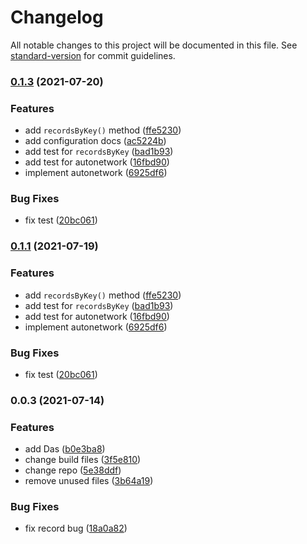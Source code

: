 # Changelog

All notable changes to this project will be documented in this file. See [standard-version](https://github.com/conventional-changelog/standard-version) for commit guidelines.

### [0.1.3](https://github.com/DeAccountSystems/das-sdk/compare/v0.0.3...v0.1.3) (2021-07-20)


### Features

* add `recordsByKey()` method ([ffe5230](https://github.com/DeAccountSystems/das-sdk/commit/ffe523087bcd519741cf553447ca142627f1e6dc))
* add configuration docs ([ac5224b](https://github.com/DeAccountSystems/das-sdk/commit/ac5224b02476a200f876f975426751488403f5d0))
* add test for `recordsByKey` ([bad1b93](https://github.com/DeAccountSystems/das-sdk/commit/bad1b9315bc2bbf539358db4718b7896407a8a06))
* add test for autonetwork ([16fbd90](https://github.com/DeAccountSystems/das-sdk/commit/16fbd90f18fdd986f4e439f045920028008cee70))
* implement autonetwork ([6925df6](https://github.com/DeAccountSystems/das-sdk/commit/6925df6a773743f21e9bdfb7ff2b73f09d23a356))


### Bug Fixes

* fix test ([20bc061](https://github.com/DeAccountSystems/das-sdk/commit/20bc0613fa14d321bba4c3361ba09766e2135935))

### [0.1.1](https://github.com/DeAccountSystems/das-sdk/compare/v0.0.3...v0.1.1) (2021-07-19)


### Features

* add `recordsByKey()` method ([ffe5230](https://github.com/DeAccountSystems/das-sdk/commit/ffe523087bcd519741cf553447ca142627f1e6dc))
* add test for `recordsByKey` ([bad1b93](https://github.com/DeAccountSystems/das-sdk/commit/bad1b9315bc2bbf539358db4718b7896407a8a06))
* add test for autonetwork ([16fbd90](https://github.com/DeAccountSystems/das-sdk/commit/16fbd90f18fdd986f4e439f045920028008cee70))
* implement autonetwork ([6925df6](https://github.com/DeAccountSystems/das-sdk/commit/6925df6a773743f21e9bdfb7ff2b73f09d23a356))


### Bug Fixes

* fix test ([20bc061](https://github.com/DeAccountSystems/das-sdk/commit/20bc0613fa14d321bba4c3361ba09766e2135935))

### 0.0.3 (2021-07-14)


### Features

* add Das ([b0e3ba8](https://github.com/DeAccountSystems/das-sdk/commit/b0e3ba80f0d992dabc7312fe9fe8e6b8632a35a2))
* change build files ([3f5e810](https://github.com/DeAccountSystems/das-sdk/commit/3f5e810fb726ab1e38963417e187872d4de1b414))
* change repo ([5e38ddf](https://github.com/DeAccountSystems/das-sdk/commit/5e38ddf636053f8cc7327a2104bf6ffa000c9c34))
* remove unused files ([3b64a19](https://github.com/DeAccountSystems/das-sdk/commit/3b64a1931bd26543624f56c86405cfcf5c5f06ee))


### Bug Fixes

* fix record bug ([18a0a82](https://github.com/DeAccountSystems/das-sdk/commit/18a0a8235c2d72cf5a2a5d57f5c53ca068cd8411))
